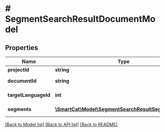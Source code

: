 # # SegmentSearchResultDocumentModel

## Properties

Name | Type | Description | Notes
------------ | ------------- | ------------- | -------------
**projectId** | **string** | Project ID | [optional]
**documentId** | **string** | Document ID | [optional]
**targetLanguageId** | **int** | Target language ID | [optional]
**segments** | [**\SmartCat\Model\SegmentSearchResultSegmentModel[]**](SegmentSearchResultSegmentModel.md) | Found matches | [optional]

[[Back to Model list]](../../README.md#models) [[Back to API list]](../../README.md#endpoints) [[Back to README]](../../README.md)
